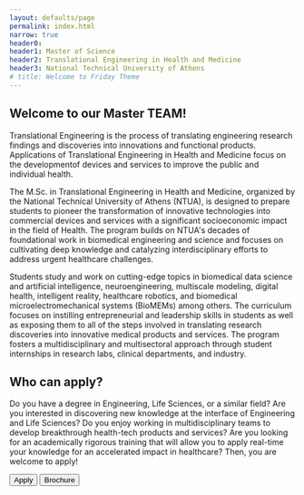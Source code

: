 ```yaml
---
layout: defaults/page
permalink: index.html
narrow: true
header0:
header1: Master of Science
header2: Translational Engineering in Health and Medicine
header3: National Technical University of Athens
# title: Welcome to Friday Theme
---
```

<h2>Welcome to our Master TEAM!</h2>
<div class="container">
    <div class="row">
        <p>
            Translational Engineering is the process of translating engineering research findings
            and discoveries into innovations and functional products. Applications of Translational
            Engineering in Health and Medicine focus on the developmentof devices and services to
            improve the public and individual health.
        </p>
        <p>
            The M.Sc. in Translational Engineering in Health and Medicine, organized by the National
            Technical University of Athens (NTUA), is designed to prepare students to pioneer the
            transformation of innovative technologies into commercial devices and services with a
            significant socioeconomic impact in the field of Health. The program builds on NTUA's
            decades of foundational work in biomedical engineering and science and focuses on cultivating
            deep knowledge and catalyzing interdisciplinary efforts to address urgent healthcare challenges.
        </p>
        <p>
            Students study and work on cutting-edge topics in biomedical data science and artificial
            intelligence, neuroengineering, multiscale modeling, digital health, intelligent reality, healthcare
            robotics, and biomedical microelectromechanical systems (BioMEMs) among others. The curriculum focuses
            on instilling entrepreneurial and leadership skills in students as well as exposing them to all of the
            steps involved in translating research discoveries into innovative medical products and services.
            The program fosters a multidisciplinary and multisectoral approach through student internships in
            research labs, clinical departments, and industry.
        </p>
    </div>
    <div class="row">
        <h2>Who can apply? </h2>
        <p>
            Do you have a degree in Engineering, Life Sciences, or a similar field? Are you interested in
            discovering new knowledge at the interface of Engineering and Life Sciences? Do you enjoy
            working in multidisciplinary teams to develop breakthrough health-tech products and services?
            Are you looking for an academically rigorous training that will allow you to apply real-time
            your knowledge for an accelerated impact in healthcare? Then, you are welcome to apply!
        </p>
    </div>
    <div class="row">
        <button type="button" class="col-4 btn btn-custom">
            <i class="fa-regular fa-pen-to-square fa-lg mr-2"></i>Apply
        </button>
        <button type="button" class="offset-md-3 col-4 btn btn-custom">
            <i class="fa-solid fa-download fa-lg mr-2"></i>Brochure
        </button>
    </div>
</div>
